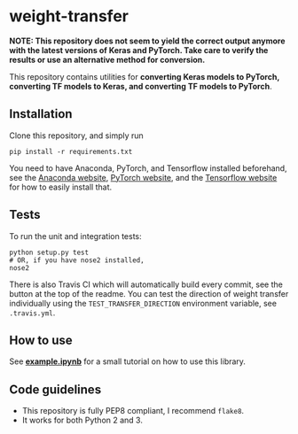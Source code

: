 # weight-transfer

**NOTE: This repository does not seem to yield the correct output anymore with the latest versions of Keras and PyTorch. Take care to verify the results or use an alternative method for conversion.**

This repository contains utilities for **converting Keras models to PyTorch, converting TF models to Keras, and converting TF models to PyTorch**.


## Installation
Clone this repository, and simply run

```
pip install -r requirements.txt
```

You need to have Anaconda, PyTorch, and Tensorflow installed beforehand, see the [Anaconda website](https://www.anaconda.com), [PyTorch website](https://www.pytorch.org), and the [Tensorflow website](https://tensorflow.google.cn) for how to easily install that.

## Tests

To run the unit and integration tests:

```
python setup.py test
# OR, if you have nose2 installed,
nose2
```

There is also Travis CI which will automatically build every commit, see the button at the top of the readme. You can test the direction of weight transfer individually using the `TEST_TRANSFER_DIRECTION` environment variable, see `.travis.yml`.

## How to use

See [**example.ipynb**](example.ipynb) for a small tutorial on how to use this library.

## Code guidelines

* This repository is fully PEP8 compliant, I recommend `flake8`.
* It works for both Python 2 and 3.
